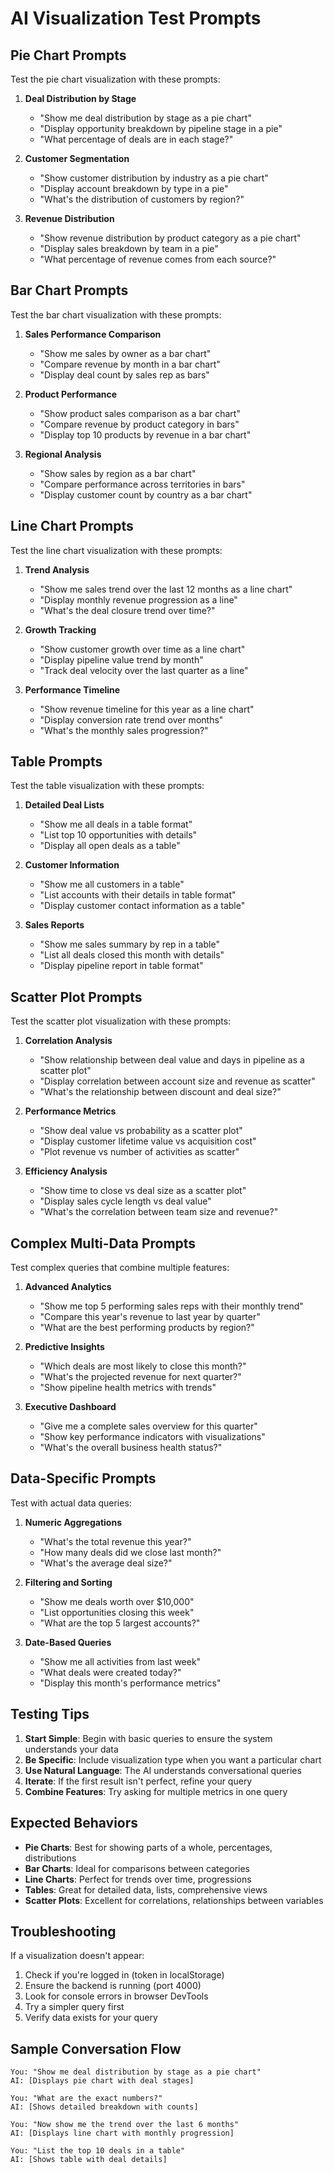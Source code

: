 # AI Visualization Test Prompts

## Pie Chart Prompts
Test the pie chart visualization with these prompts:

1. **Deal Distribution by Stage**
   - "Show me deal distribution by stage as a pie chart"
   - "Display opportunity breakdown by pipeline stage in a pie"
   - "What percentage of deals are in each stage?"

2. **Customer Segmentation**
   - "Show customer distribution by industry as a pie chart"
   - "Display account breakdown by type in a pie"
   - "What's the distribution of customers by region?"

3. **Revenue Distribution**
   - "Show revenue distribution by product category as a pie chart"
   - "Display sales breakdown by team in a pie"
   - "What percentage of revenue comes from each source?"

## Bar Chart Prompts
Test the bar chart visualization with these prompts:

1. **Sales Performance Comparison**
   - "Show me sales by owner as a bar chart"
   - "Compare revenue by month in a bar chart"
   - "Display deal count by sales rep as bars"

2. **Product Performance**
   - "Show product sales comparison as a bar chart"
   - "Compare revenue by product category in bars"
   - "Display top 10 products by revenue in a bar chart"

3. **Regional Analysis**
   - "Show sales by region as a bar chart"
   - "Compare performance across territories in bars"
   - "Display customer count by country as a bar chart"

## Line Chart Prompts
Test the line chart visualization with these prompts:

1. **Trend Analysis**
   - "Show me sales trend over the last 12 months as a line chart"
   - "Display monthly revenue progression as a line"
   - "What's the deal closure trend over time?"

2. **Growth Tracking**
   - "Show customer growth over time as a line chart"
   - "Display pipeline value trend by month"
   - "Track deal velocity over the last quarter as a line"

3. **Performance Timeline**
   - "Show revenue timeline for this year as a line chart"
   - "Display conversion rate trend over months"
   - "What's the monthly sales progression?"

## Table Prompts
Test the table visualization with these prompts:

1. **Detailed Deal Lists**
   - "Show me all deals in a table format"
   - "List top 10 opportunities with details"
   - "Display all open deals as a table"

2. **Customer Information**
   - "Show me all customers in a table"
   - "List accounts with their details in table format"
   - "Display customer contact information as a table"

3. **Sales Reports**
   - "Show me sales summary by rep in a table"
   - "List all deals closed this month with details"
   - "Display pipeline report in table format"

## Scatter Plot Prompts
Test the scatter plot visualization with these prompts:

1. **Correlation Analysis**
   - "Show relationship between deal value and days in pipeline as a scatter plot"
   - "Display correlation between account size and revenue as scatter"
   - "What's the relationship between discount and deal size?"

2. **Performance Metrics**
   - "Show deal value vs probability as a scatter plot"
   - "Display customer lifetime value vs acquisition cost"
   - "Plot revenue vs number of activities as scatter"

3. **Efficiency Analysis**
   - "Show time to close vs deal size as a scatter plot"
   - "Display sales cycle length vs deal value"
   - "What's the correlation between team size and revenue?"

## Complex Multi-Data Prompts
Test complex queries that combine multiple features:

1. **Advanced Analytics**
   - "Show me top 5 performing sales reps with their monthly trend"
   - "Compare this year's revenue to last year by quarter"
   - "What are the best performing products by region?"

2. **Predictive Insights**
   - "Which deals are most likely to close this month?"
   - "What's the projected revenue for next quarter?"
   - "Show pipeline health metrics with trends"

3. **Executive Dashboard**
   - "Give me a complete sales overview for this quarter"
   - "Show key performance indicators with visualizations"
   - "What's the overall business health status?"

## Data-Specific Prompts
Test with actual data queries:

1. **Numeric Aggregations**
   - "What's the total revenue this year?"
   - "How many deals did we close last month?"
   - "What's the average deal size?"

2. **Filtering and Sorting**
   - "Show me deals worth over $10,000"
   - "List opportunities closing this week"
   - "What are the top 5 largest accounts?"

3. **Date-Based Queries**
   - "Show me all activities from last week"
   - "What deals were created today?"
   - "Display this month's performance metrics"

## Testing Tips

1. **Start Simple**: Begin with basic queries to ensure the system understands your data
2. **Be Specific**: Include visualization type when you want a particular chart
3. **Use Natural Language**: The AI understands conversational queries
4. **Iterate**: If the first result isn't perfect, refine your query
5. **Combine Features**: Try asking for multiple metrics in one query

## Expected Behaviors

- **Pie Charts**: Best for showing parts of a whole, percentages, distributions
- **Bar Charts**: Ideal for comparisons between categories
- **Line Charts**: Perfect for trends over time, progressions
- **Tables**: Great for detailed data, lists, comprehensive views
- **Scatter Plots**: Excellent for correlations, relationships between variables

## Troubleshooting

If a visualization doesn't appear:
1. Check if you're logged in (token in localStorage)
2. Ensure the backend is running (port 4000)
3. Look for console errors in browser DevTools
4. Try a simpler query first
5. Verify data exists for your query

## Sample Conversation Flow

```
You: "Show me deal distribution by stage as a pie chart"
AI: [Displays pie chart with deal stages]

You: "What are the exact numbers?"
AI: [Shows detailed breakdown with counts]

You: "Now show me the trend over the last 6 months"
AI: [Displays line chart with monthly progression]

You: "List the top 10 deals in a table"
AI: [Shows table with deal details]
```